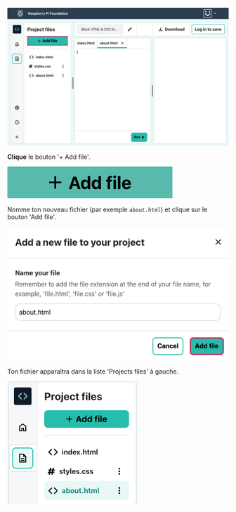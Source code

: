 ![Le bouton "Add file" dans l'Editor.](images/addFileHighlighted.png)

**Clique** le bouton '+ Add file'.

![Le bouton "Add file".](images/addFile.png)

Nomme ton nouveau fichier (par exemple `about.html`) et clique sur le bouton 'Add file'.

![La fenêtre de dialogue "Add file".](images/addFilePopup.png)

Ton fichier apparaîtra dans la liste 'Projects files' à gauche.

![La liste "Project files" montrant le nouveau fichier "about.html" en surbrillance.](images/about-file.png)
